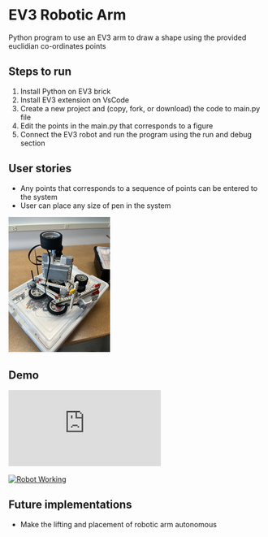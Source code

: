 # EV3 Robotic Arm 
Python program to use an EV3 arm to draw a shape using the provided euclidian co-ordinates points 

## Steps to run 
1. Install Python on EV3 brick 
2. Install EV3 extension on VsCode
3. Create a new project and (copy, fork, or download) the code to main.py file 
4. Edit the points in the main.py that corresponds to a figure 
5. Connect the EV3 robot and run the program using the run and debug section

## User stories
- Any points that corresponds to a sequence of points can be entered to the system 
- User can place any size of pen in the system 

<img src="pictures/robot.jpg" width="200">

## Demo 
<iframe width="auto" height="auto" src="https://www.youtube.com/embed/6Q6zVgK3VDI" title="YouTube video player" frameborder="0" allow="accelerometer; autoplay; clipboard-write; encrypted-media; gyroscope; picture-in-picture" allowfullscreen></iframe>

[![Robot Working](https://img.youtube.com/vi/6Q6zVgK3VDI/0.jpg)](https://www.youtube.com/watch?v=6Q6zVgK3VDI)
 
## Future implementations
- Make the lifting and placement of robotic arm autonomous 
